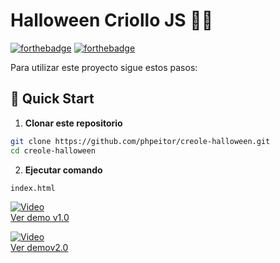 # Halloween Criollo JS 🧛‍🎃
[![forthebadge](http://forthebadge.com/images/badges/made-with-javascript.svg)](https://www.linkedin.com/in/drphp/)
[![forthebadge](http://forthebadge.com/images/badges/built-with-love.svg)](https://www.linkedin.com/in/drphp/)

Para utilizar este proyecto sigue estos pasos:

## 🚀 Quick Start

1. **Clonar este repositorio**
```bash
git clone https://github.com/phpeitor/creole-halloween.git
cd creole-halloween
```
2. **Ejecutar comando**
```bash
index.html
```

[![Video](https://img.youtube.com/vi/uMBzC09BLy4/0.jpg)](https://www.youtube.com/watch?v=uMBzC09BLy4)  
[Ver demo v1.0](https://www.youtube.com/watch?v=uMBzC09BLy4)

[![Video](https://img.youtube.com/vi/62yWyHRWk0s/0.jpg)](https://www.youtube.com/watch?v=62yWyHRWk0s)  
[Ver demov2.0](https://www.youtube.com/watch?v=62yWyHRWk0s)
